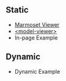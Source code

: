 ## Static

- [Marmoset Viewer](./static/marmoset)
- [\<model-viewer\>](./static/model-viewer)
- In-page Example

## Dynamic

- Dynamic Example